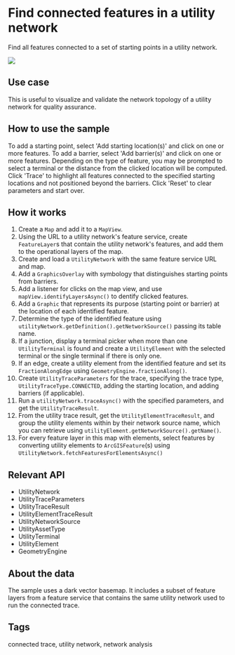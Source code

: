 # Find connected features in a utility network

Find all features connected to a set of starting points in a utility network.

![](ConnectedTrace.png)

## Use case

This is useful to visualize and validate the network topology of a utility network for quality assurance. 

## How to use the sample

To add a starting point, select 'Add starting location(s)' and click on one or more features. To add a barrier, select 'Add barrier(s)' and click on one or more features. Depending on the type of feature, you may be prompted to select a terminal or the distance from the clicked location will be computed. Click 'Trace' to highlight all features connected to the specified starting locations and not positioned beyond the barriers. Click 'Reset' to clear parameters and start over.

## How it works

1. Create a `Map` and add it to a `MapView`.
2. Using the URL to a utility network's feature service, create `FeatureLayer`s that contain the utility network's features, and add them to the operational layers of the map.
3. Create and load a `UtilityNetwork` with the same feature service URL and map.
4. Add a `GraphicsOverlay` with symbology that distinguishes starting points from barriers.
5. Add a listener for clicks on the map view, and use `mapView.identifyLayersAsync()` to dentify clicked features.
6. Add a `Graphic` that represents its purpose (starting point or barrier) at the location of each identified feature.
7. Determine the type of the identified feature using `utilityNetwork.getDefinition().getNetworkSource()` passing its table name.
8. If a junction, display a terminal picker when more than one `UtilityTerminal` is found and create a `UtilityElement` with the selected terminal or the single terminal if there is only one.
9. If an edge, create a utility element from the identified feature and set its `FractionAlongEdge` using `GeometryEngine.fractionAlong()`.
10. Create `UtilityTraceParameters` for the trace, specifying the trace type, `UtilityTraceType.CONNECTED`, adding the starting location, and adding barriers (if applicable).
11. Run a `utilityNetwork.traceAsync()` with the specified parameters, and get the `UtilityTraceResult`.
12. From the utility trace result, get the `UtilityElementTraceResult`, and group the utility elements within by their network source name, which you can retrieve using `utilityElement.getNetworkSource().getName()`.
13. For every feature layer in this map with elements, select features by converting utility elements to `ArcGISFeature`(s) using `UtilityNetwork.fetchFeaturesForElementsAsync()`

## Relevant API

* UtilityNetwork
* UtilityTraceParameters
* UtilityTraceResult
* UtilityElementTraceResult
* UtilityNetworkSource
* UtilityAssetType
* UtilityTerminal
* UtilityElement
* GeometryEngine

## About the data

The sample uses a dark vector basemap. It includes a subset of feature layers from a feature service that contains the same utility network used to run the connected trace.

## Tags

connected trace, utility network, network analysis

